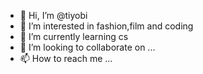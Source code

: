 - 👋 Hi, I’m @tiyobi
- 👀 I’m interested in fashion,film and coding
- 🌱 I’m currently learning cs
- 💞️ I’m looking to collaborate on ...
- 📫 How to reach me ...

<!---
tiyobi/tiyobi is a ✨ special ✨ repository because its `README.md` (this file) appears on your GitHub profile.
You can click the Preview link to take a look at your changes.
--->
